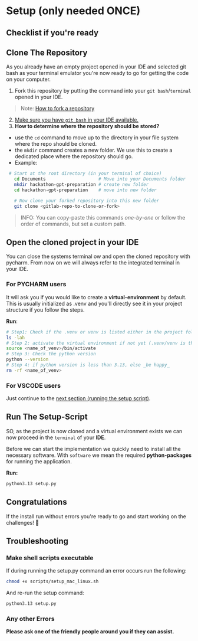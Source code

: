 # Setup (only needed **ONCE**)

## Checklist if you're ready

## Clone The Repository

As you already have an empty project opened in your IDE and selected git bash as your terminal emulator you're now ready to go for getting the code on
your computer.

1. Fork this repository by putting the command into your `git bash`/`terminal` opened in your IDE.
> Note: [How to fork a repository](https://docs.github.com/en/get-started/quickstart/fork-a-repo)
2. [Make sure you have `git bash` in your IDE available.](#windows-user-git-bash-as-terminal-in-ide)
3. **How to determine where the repository should be stored?**
 - use the `cd` command to move up to the directory in your file system where the repo should be cloned.
 - the `mkdir` command creates a new folder. We use this to create a dedicated place where the repository should go.
 - Example:

```bash
 # Start at the root directory (in your terminal of choice)
   cd Documents                    # Move into your Documents folder
   mkdir hackathon-gpt-preparation # create new folder
   cd hackathon-gpt-preparation    # move into new folder

   # Now clone your forked repository into this new folder
   git clone <gitlab-repo-to-clone-or-fork>
 ```

> INFO: You can copy-paste this commands *one-by-one* or follow the order of commands, but set a custom path.

## Open the cloned project in your IDE

You can close the systems terminal ow and open the cloned repository with pycharm. From now on we will always refer to the integrated terminal in your IDE.

### For PYCHARM users

It will ask you if you would like to create a **virtual-environment** by default.
This is usually initialized as .venv and you'll directly see it in your project structure if you follow the steps.

**Run**:
```bash
# Step1: Check if the .venv or venv is listed either in the project folder (`command` + `1`) or by running:
ls -lah
# Step 2: activate the virtual environment if not yet (.venv/venv is the name of your virtual-environment)
source <name_of_venv>/bin/activate
# Step 3: Check the python version
python --version
# Step 4: if python version is less than 3.13, else _be happy_
rm -rf <name_of_venv>
```

### For VSCODE users

Just continue to the [next section (running the setup script)](#run-the-setup-script).

## Run The Setup-Script

SO, as the project is now cloned and a virtual environment exists we can now proceed in the `terminal` of your **IDE**.

Before we can start the implementation we quickly need to install all the necessary software. With `software` we mean
the required **python-packages** for running the application.

**Run:**
```bash
python3.13 setup.py
```

## Congratulations

If the install run without errors you're ready to go and start working on the challenges! 🎉

## Troubleshooting

### Make shell scripts executable
If during running the setup.py command an error occurs run the following:

```bash
chmod +x scripts/setup_mac_linux.sh
```

And re-run the setup command:
```bash
python3.13 setup.py
```

### Any other Errors

**Please ask one of the friendly people around you if they can assist.**
